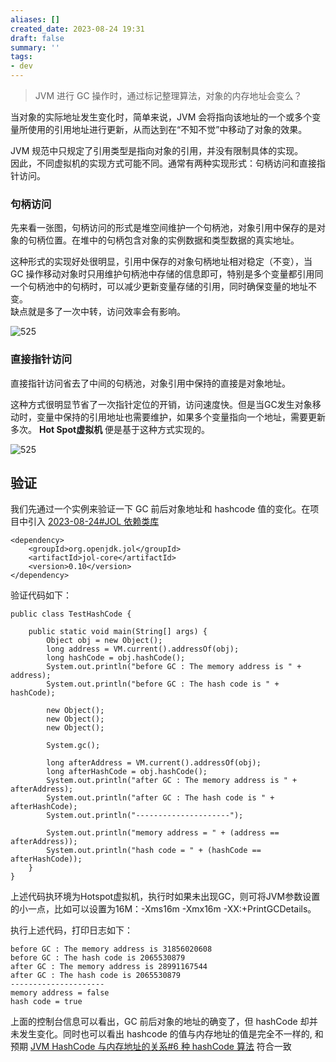 ```yaml
---
aliases: []
created_date: 2023-08-24 19:31
draft: false
summary: ''
tags:
- dev
---
```


> JVM 进行 GC 操作时，通过标记整理算法，对象的内存地址会变么？

当对象的实际地址发生变化时，简单来说，JVM 会将指向该地址的一个或多个变量所使用的引用地址进行更新，从而达到在“不知不觉”中移动了对象的效果。

JVM 规范中只规定了引用类型是指向对象的引用，并没有限制具体的实现。  
因此，不同虚拟机的实现方式可能不同。通常有两种实现形式：句柄访问和直接指针访问。

### 句柄访问  

先来看一张图，句柄访问的形式是堆空间维护一个句柄池，对象引用中保存的是对象的句柄位置。在堆中的句柄包含对象的实例数据和类型数据的真实地址。

这种形式的实现好处很明显，引用中保存的对象句柄地址相对稳定（不变），当 GC 操作移动对象时只用维护句柄池中存储的信息即可，特别是多个变量都引用同一个句柄池中的句柄时，可以减少更新变量存储的引用，同时确保变量的地址不变。  
缺点就是多了一次中转，访问效率会有影响。

![525](Attachments/c891d561aa8515b4564c03fda730cbea_MD5.png)

### 直接指针访问  

直接指针访问省去了中间的句柄池，对象引用中保持的直接是对象地址。

这种方式很明显节省了一次指针定位的开销，访问速度快。但是当GC发生对象移动时，变量中保持的引用地址也需要维护，如果多个变量指向一个地址，需要更新多次。 **Hot Spot虚拟机** 便是基于这种方式实现的。

![525](Attachments/146d811d3255ae6ae660dca5e457fd93_MD5.png)

## 验证

我们先通过一个实例来验证一下 GC 前后对象地址和 hashcode 值的变化。在项目中引入 [2023-08-24#JOL 依赖类库](../../Daily/2023/2023-08-24.md#JOL%20依赖类库)

```
<dependency>
    <groupId>org.openjdk.jol</groupId>
    <artifactId>jol-core</artifactId>
    <version>0.10</version>
</dependency>
```

验证代码如下：

```
public class TestHashCode {

    public static void main(String[] args) {
        Object obj = new Object();
        long address = VM.current().addressOf(obj);
        long hashCode = obj.hashCode();
        System.out.println("before GC : The memory address is " + address);
        System.out.println("before GC : The hash code is " + hashCode);

        new Object();
        new Object();
        new Object();

        System.gc();

        long afterAddress = VM.current().addressOf(obj);
        long afterHashCode = obj.hashCode();
        System.out.println("after GC : The memory address is " + afterAddress);
        System.out.println("after GC : The hash code is " + afterHashCode);
        System.out.println("---------------------");

        System.out.println("memory address = " + (address == afterAddress));
        System.out.println("hash code = " + (hashCode == afterHashCode));
    }
}
```

上述代码执环境为Hotspot虚拟机，执行时如果未出现GC，则可将JVM参数设置的小一点，比如可以设置为16M：-Xms16m -Xmx16m -XX:+PrintGCDetails。

执行上述代码，打印日志如下：

```
before GC : The memory address is 31856020608
before GC : The hash code is 2065530879
after GC : The memory address is 28991167544
after GC : The hash code is 2065530879
---------------------
memory address = false
hash code = true
```

上面的控制台信息可以看出，GC 前后对象的地址的确变了，但 hashCode 却并未发生变化。同时也可以看出 hashcode 的值与内存地址的值是完全不一样的, 和预期 [JVM HashCode 与内存地址的关系#6 种 hashCode 算法](JVM%20HashCode%20与内存地址的关系.md#6%20种%20hashCode%20算法) 符合一致